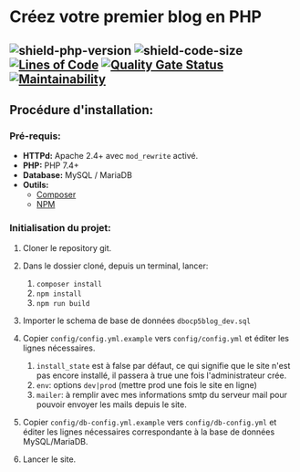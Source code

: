# Créez votre premier blog en PHP

![shield-php-version](https://img.shields.io/badge/PHP%20Version-%5E7.4-007bff)  ![shield-code-size](https://img.shields.io/github/repo-size/amaurymn/p5-oc-blog-php) [![Lines of Code](https://sonarcloud.io/api/project_badges/measure?project=amaurymn_p5-oc-blog-php&metric=ncloc)](https://sonarcloud.io/dashboard?id=amaurymn_p5-oc-blog-php)  [![Quality Gate Status](https://sonarcloud.io/api/project_badges/measure?project=amaurymn_p5-oc-blog-php&metric=alert_status)](https://sonarcloud.io/dashboard?id=amaurymn_p5-oc-blog-php) [![Maintainability](https://api.codeclimate.com/v1/badges/20982bf891c43b706e6a/maintainability)](https://codeclimate.com/github/amaurymn/p5-oc-blog-php/maintainability)
-----

## **Procédure d'installation:**

### **Pré-requis:**

* **HTTPd:** Apache 2.4+ avec `mod_rewrite` activé.
* **PHP:** PHP 7.4+
* **Database:** MySQL / MariaDB
* **Outils:**
    * [Composer](https://getcomposer.org/)
    * [NPM](https://www.npmjs.com/get-npm)

### **Initialisation du projet:**

1. Cloner le repository git.
2. Dans le dossier cloné, depuis un terminal, lancer:
    1. `composer install`
    2. `npm install`
    3. `npm run build`

3. Importer le schema de base de données `dbocp5blog_dev.sql`
4. Copier `config/config.yml.example` vers `config/config.yml` et éditer les lignes nécessaires.
    1. `install_state` est à false par défaut, ce qui signifie que le site n'est pas encore installé, il passera à true une fois l'administrateur crée.
    2. `env`: options `dev|prod`  (mettre prod une fois le site en ligne)
    3. `mailer`: à remplir avec mes informations smtp du serveur mail pour pouvoir envoyer les mails depuis le site.
5. Copier `config/db-config.yml.example` vers `config/db-config.yml` et éditer les lignes nécessaires correspondante à la base de données MySQL/MariaDB.
6. Lancer le site.
